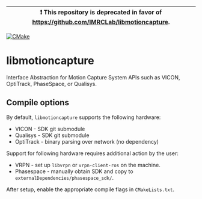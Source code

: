 | :exclamation: This repository is deprecated in favor of https://github.com/IMRCLab/libmotioncapture. |
|------------------------------------------------------------------------------------------------------|

[![CMake](https://github.com/USC-ACTLab/libmotioncapture/actions/workflows/cmake.yml/badge.svg?branch=master)](https://github.com/USC-ACTLab/libmotioncapture/actions/workflows/cmake.yml)

# libmotioncapture
Interface Abstraction for Motion Capture System APIs such as VICON, OptiTrack, PhaseSpace, or Qualisys.

## Compile options
By default, `libmotioncapture` supports the following hardware:

- VICON - SDK git submodule
- Qualisys - SDK git submodule
- OptiTrack - binary parsing over network (no dependency)

Support for following hardware requires additional action by the user:

- VRPN - set up `libvrpn` or `vrpn-client-ros` on the machine.
- Phasespace - manually obtain SDK and copy to `externalDependencies/phasespace_sdk/`.

After setup, enable the appropriate compile flags in `CMakeLists.txt`.
